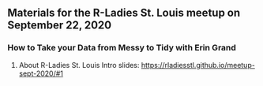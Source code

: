 ## Materials for the R-Ladies St. Louis meetup on September 22, 2020

### How to Take your Data from Messy to Tidy with Erin Grand

1. About R-Ladies St. Louis Intro slides: https://rladiesstl.github.io/meetup-sept-2020/#1
